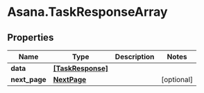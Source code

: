 # Asana.TaskResponseArray

## Properties
Name | Type | Description | Notes
------------ | ------------- | ------------- | -------------
**data** | [**[TaskResponse]**](TaskResponse.md) |  | 
**next_page** | [**NextPage**](NextPage.md) |  | [optional] 
